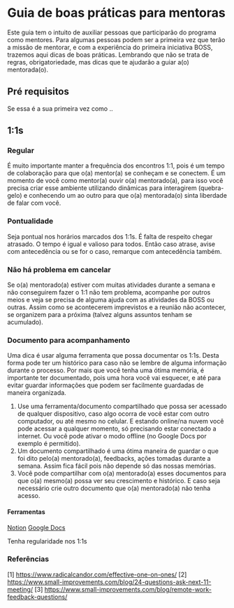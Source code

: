 # Guia de boas práticas para mentoras

Este guia tem o intuito de auxiliar pessoas que participarão do programa como mentores. Para algumas pessoas podem ser a primeira vez que terão a missão de mentorar, e com a experiência do primeira iniciativa BOSS, trazemos aqui dicas de boas práticas. Lembrando que não se trata de regras, obrigatoriedade, mas dicas que te ajudarão a guiar a(o) mentorada(o).

## Pré requisitos

Se essa é a sua primeira vez como  ..

## 1:1s
### Regular
É muito importante manter a frequência dos encontros 1:1, pois é um tempo de colaboração para que o(a) mentor(a) se conheçam e se conectem. É um momento de você como mentor(a) ouvir o(a) mentorado(a), para isso você precisa criar esse ambiente utilizando dinâmicas para interagirem (quebra-gelo) e conhecendo um ao outro para que o(a) mentorada(o) sinta liberdade de falar com você.

### Pontualidade
Seja pontual nos horários marcados dos 1:1s. É falta de respeito chegar atrasado. O tempo é igual e valioso para todos. Então caso atrase, avise com antecedência ou se for o caso, remarque com antecedência também.

### Não há problema em cancelar
Se o(a) mentorado(a) estiver com muitas atividades durante a semana e não conseguirem fazer o 1:1 não tem problema, acompanhe por outros meios e veja se precisa de alguma ajuda com as atividades da BOSS ou outras. Assim como se acontecerem imprevistos e a reunião não acontecer, se organizem para a próxima (talvez alguns assuntos tenham se acumulado). 

### Documento para acompanhamento
Uma dica é usar alguma ferramenta que possa documentar os 1:1s. Desta forma pode ter um histórico para caso não se lembre de alguma informação durante o processo. Por mais que você tenha uma ótima memória, é importante ter documentado, pois uma hora você vai esquecer, e até para evitar guardar informações que podem ser facilmente guardadas de maneira organizada.
1. Use uma ferramenta/documento compartilhado que possa ser acessado de qualquer dispositivo, caso algo ocorra de você estar com outro computador, ou até mesmo no celular. E estando online/na nuvem você pode acessar a qualquer momento, só precisando estar conectado a internet. Ou você pode ativar o modo offline (no Google Docs por exemplo é permitido).
2. Um documento compartilhado é uma ótima maneira de guardar o que foi dito pelo(a) mentorado(a), feedbacks, ações tomadas durante a semana. Assim fica fácil pois não depende só das nossas memórias.
3. Você pode compartilhar com o(a) mentorado(a) esses documentos para que o(a) mesmo(a) possa ver seu crescimento e histórico. E caso seja necessário crie outro documento que o(a) mentorado(a) não tenha acesso.

#### Ferramentas

[Notion](https://www.notion.so/)
[Google Docs](https://docs.google.com/?hl=pt-BR)






Tenha regularidade nos 1:1s





### Referências
[1] https://www.radicalcandor.com/effective-one-on-ones/
[2] https://www.small-improvements.com/blog/24-questions-ask-next-11-meeting/
[3] https://www.small-improvements.com/blog/remote-work-feedback-questions/